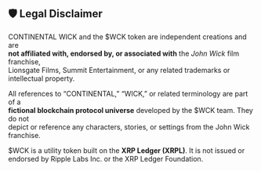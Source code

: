 ## 🛡 Legal Disclaimer

CONTINENTAL WICK and the $WCK token are independent creations and are  
**not affiliated with, endorsed by, or associated with** the *John Wick* film franchise,  
Lionsgate Films, Summit Entertainment, or any related trademarks or intellectual property.  

All references to “CONTINENTAL,” “WICK,” or related terminology are part of a  
**fictional blockchain protocol universe** developed by the $WCK team. They do not  
depict or reference any characters, stories, or settings from the John Wick franchise.  

$WCK is a utility token built on the **XRP Ledger (XRPL)**. It is not issued or  
endorsed by Ripple Labs Inc. or the XRP Ledger Foundation.  

